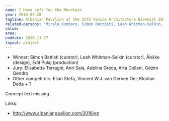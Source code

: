```yaml
---
name: I Have Left You the Mountain
year: 2016-05-28
tagline: Albanian Pavilion at the 15th Venice Architecture Biennial 2016
related-persons: "Mirela Kumbaro, Simon Battisti, Leah Whitman-Salkin, Edit Pulaj, Elisabetta Terragni, Anri Sala, Adelina Greca, Arta Dollani, Gëzim Qëndro, Åbäke"
value:
area:
enddate: 2016-11-27
layout: project
---
```

* Winner: Simon Battisti (curator), Leah Whitman-Salkin (curator), Åbäke (design), Edit Pulaj (production)
* Jury: Elisabetta Terragni, Anri Sala, Adelina Greca, Arta Dollani, Gëzim Qëndro
* Other competitors: Elian Stefa, Vincent W.J. van Gerven Oei; Klodian Deda + ?

Concept text missing

Links:
* <http://www.albanianpavilion.com/2016/en>

